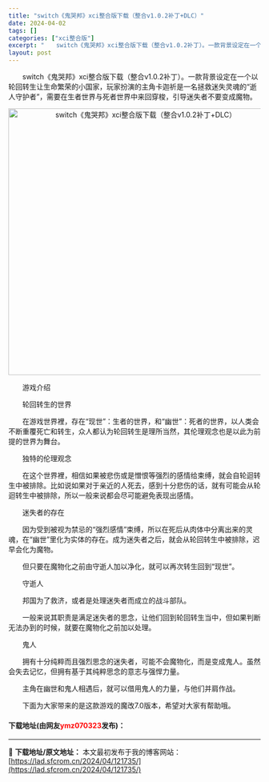 ```yaml
---
title: "switch《鬼哭邦》xci整合版下载（整合v1.0.2补丁+DLC）"
date: 2024-04-02
tags: []
categories: ["xci整合版"]
excerpt: "　　switch《鬼哭邦》xci整合版下载（整合v1.0.2补丁）。一款背景设定在一个以轮回转生让生命繁荣的小国家，玩家扮演的主角卡迦祈是一名拯救迷失灵魂的&ldquo;逝人守护者&rdquo;，需要在生者世界与死者世界中来回穿梭，引导迷失者不要变成魔物。 　　游戏介绍 　　轮回转生的世界 　　在游&hellip;"
layout: post
---
```


 <p>　　switch《鬼哭邦》xci整合版下载（整合v1.0.2补丁）。一款背景设定在一个以轮回转生让生命繁荣的小国家，玩家扮演的主角卡迦祈是一名拯救迷失灵魂的&ldquo;逝人守护者&rdquo;，需要在生者世界与死者世界中来回穿梭，引导迷失者不要变成魔物。</p> <p align="center"><img align="" border="0" src="https://lad.sfcrom.cn/wp-content/uploads/2024/04/20240402_660bdf494682f.webp" width="533" alt="switch《鬼哭邦》xci整合版下载（整合v1.0.2补丁+DLC）" /></p> <p>　　游戏介绍</p> <p>　　轮回转生的世界</p> <p>　　在游戏世界裡，存在&ldquo;现世&rdquo;：生者的世界，和&ldquo;幽世&rdquo;：死者的世界，以人类会不断重覆死亡和转生，众人都认为轮回转生是理所当然，其伦理观念也是以此为前提的世界为舞台。</p> <p>　　独特的伦理观念</p> <p>　　在这个世界裡，相信如果被悲伤或是憎恨等强烈的感情给束缚，就会自轮迴转生中被排除。比如说如果对于亲近的人死去，感到十分悲伤的话，就有可能会从轮迴转生中被排除，所以一般来说都会尽可能避免表现出感情。</p> <p>　　迷失者的存在</p> <p>　　因为受到被视为禁忌的&ldquo;强烈感情&rdquo;束缚，所以在死后从肉体中分离出来的灵魂，在&ldquo;幽世&rdquo;里化为实体的存在。成为迷失者之后，就会从轮回转生中被排除，迟早会化为魔物。</p> <p>　　但只要在魔物化之前由守逝人加以净化，就可以再次转生回到&ldquo;现世&rdquo;。</p> <p>　　守逝人</p> <p>　　邦国为了救济，或者是处理迷失者而成立的战斗部队。</p> <p>　　一般来说其职责是满足迷失者的思念，让他们回到轮回转生当中，但如果判断无法办到的时候，就要在魔物化之前加以处理。</p> <p>　　鬼人</p> <p>　　拥有十分纯粹而且强烈思念的迷失者，可能不会魔物化，而是变成鬼人。虽然会失去记忆，但拥有基于其纯粹思念的意志与强悍力量。</p> <p>　　主角在幽世和鬼人相遇后，就可以借用鬼人的力量，与他们并肩作战。</p> <p>　　下面为大家带来的是这款游戏的魔改7.0版本，希望对大家有帮助哦。</p> <p><h4>下载地址(由网友<font color="red">ymz070323</font>发布)：</h4></p> 

---
📖 **下载地址/原文地址：** 本文最初发布于我的博客网站：[https://lad.sfcrom.cn/2024/04/121735/](https://lad.sfcrom.cn/2024/04/121735/)
